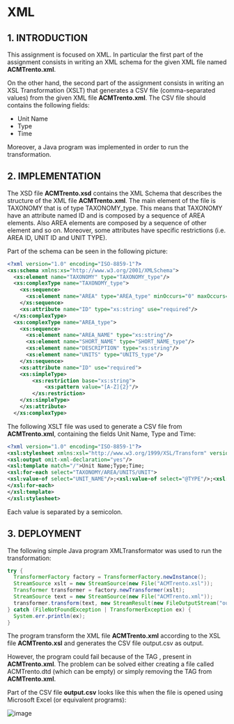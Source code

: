 # XML

## 1. INTRODUCTION

This assignment is focused on XML. In particular the first part of the assignment consists in writing an XML
schema for the given XML file named **ACMTrento.xml**.

On the other hand, the second part of the assignment consists in writing an XSL Transformation (XSLT) that
generates a CSV file (comma-separated values) from the given XML file **ACMTrento.xml**. The CSV file should
contains the following fields:

* Unit Name
* Type
* Time

Moreover, a Java program was implemented in order to run the transformation.

## 2. IMPLEMENTATION
The XSD file **ACMTrento.xsd** contains the XML Schema that describes the structure of the XML file
**ACMTrento.xml**. The main element of the file is TAXONOMY that is of type TAXONOMY_type. This means
that TAXONOMY have an attribute named ID and is composed by a sequence of AREA elements. Also AREA
elements are composed by a sequence of other element and so on. Moreover, some attributes have
specific restrictions (i.e. AREA ID, UNIT ID and UNIT TYPE).

Part of the schema can be seen in the following picture:

```xml
<?xml version="1.0" encoding="ISO-8859-1"?>
<xs:schema xmlns:xs="http://www.w3.org/2001/XMLSchema">
  <xs:element name="TAXONOMY" type="TAXONOMY_type"/>
  <xs:complexType name="TAXONOMY_type">
    <xs:sequence>
      <xs:element name="AREA" type="AREA_type" minOccurs="0" maxOccurs="unbounded"/>
    </xs:sequence>
    <xs:attribute name="ID" type="xs:string" use="required"/>
  </xs:complexType>
  <xs:complexType name="AREA_type">
    <xs:sequence>
      <xs:element name="AREA_NAME" type="xs:string"/>
      <xs:element name="SHORT_NAME" type="SHORT_NAME_type"/>
      <xs:element name="DESCRIPTION" type="xs:string"/>
      <xs:element name="UNITS" type="UNITS_type"/>
    </xs:sequence>
    <xs:attribute name="ID" use="required">
	<xs:simpleType>
        <xs:restriction base="xs:string">
            <xs:pattern value="[A-Z]{2}"/>
        </xs:restriction>
    </xs:simpleType>
	</xs:attribute>
  </xs:complexType>
  ```

The following XSLT file was used to generate a CSV file from **ACMTrento.xml**, containing the fields Unit
Name, Type and Time:
```xml
<?xml version="1.0" encoding="ISO-8859-1"?>
<xsl:stylesheet xmlns:xsl="http://www.w3.org/1999/XSL/Transform" version="1.0">
<xsl:output omit-xml-declaration="yes"/>
<xsl:template match="/">Unit Name;Type;Time;
<xsl:for-each select="TAXONOMY/AREA/UNITS/UNIT">
<xsl:value-of select="UNIT_NAME"/>;<xsl:value-of select="@TYPE"/>;<xsl:value-of select="TIME"/>;
</xsl:for-each>
</xsl:template>
</xsl:stylesheet>
```

Each value is separated by a semicolon.

## 3. DEPLOYMENT

The following simple Java program XMLTransformator was used to run the transformation:
```java
try {
  TransformerFactory factory = TransformerFactory.newInstance();
  StreamSource xslt = new StreamSource(new File("ACMTrento.xsl"));
  Transformer transformer = factory.newTransformer(xslt);            
  StreamSource text = new StreamSource(new File("ACMTrento.xml"));
  transformer.transform(text, new StreamResult(new FileOutputStream("output.csv")));
} catch (FileNotFoundException | TransformerException ex) {
  System.err.println(ex);
}
```

The program transform the XML file **ACMTrento.xml** according to the XSL file **ACMTrento.xsl** and generates
the CSV file output.csv as output.

However, the program could fail because of the TAG **<!DOCTYPE ALL SYSTEM "ACMTrento.dtd">**, present
in **ACMTrento.xml**. The problem can be solved either creating a file called ACMTrento.dtd (which can be
empty) or simply removing the TAG from **ACMTrento.xml**.

Part of the CSV file **output.csv** looks like this when the file is opened using Microsoft Excel (or equivalent
programs):

![image](https://cloud.githubusercontent.com/assets/24565161/21266936/78bb7e6c-c3a8-11e6-81b5-78c208e816a3.png)
